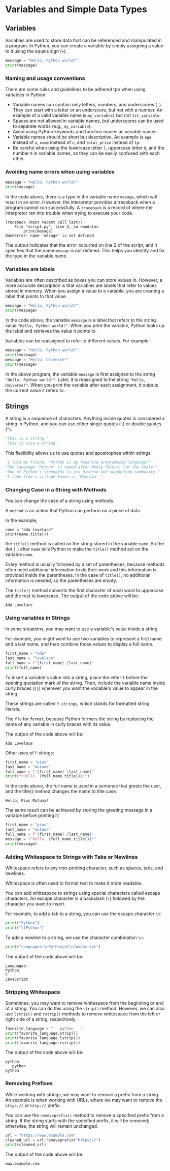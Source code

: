 # Variables and Simple Data Types

## Variables

Variables are used to store data that can be referenced and manipulated in a program. In Python, you can create a variable by simply assigning a value to it using the equals sign (`=`).

```python
message = "Hello, Python world!"
print(message)
```

### Naming and usage conventions
There are some rules and guidelines to be adhered tpo when using variables in Python:

- Variable names can contain only letters, numbers, and underscores (`_`). They can start with a letter or an underscore, but not with a number. An example of a valid variable name is `my_variable1` but not `1st_variable`.
- Spaces are not allowed in variable names, but underscores can be used to separate words (e.g., `my_variable`).
- Avoid using Python keywords and function names as variable names.
- Variable names should be short but descriptive. An example is `age` instead of `a`, `name` instead of `n`, and `total_price` instead of `tp`.
- Be careful when using the lowercase letter `l`, uppercase letter `O`, and the number `0` in variable names, as they can be easily confused with each other.

### Avoiding name errors when using variables

```python
message = "Hello, Python world!"
print(mesage)
```

In the code above, there is a typo in the variable name `mesage`, which will result in an error. However, the interpretor provides a traceback when a program cannot run successfully. A `traceback` is a record of where the interpretor ran into trouble when trying to execute your code.

```
Traceback (most recent call last):
    File "script.py", line 2, in <module>
        print(mesage)
NameError: name 'mesage' is not defined
```
The output indicates that the error occurred on line 2 of the script, and it specifies that the name `mesage` is not defined. This helps you identify and fix the typo in the variable name.

### Variables are labels

Variables are often described as boxes you can store values in. However, a more accurate description is that variables are labels that refer to values stored in memory. When you assign a value to a variable, you are creating a label that points to that value.

```python
message = "Hello, Python world!"
print(message)
```

In the code above, the variable `message` is a label that refers to the string value `"Hello, Python world!"`. When you print the variable, Python looks up the label and retrieves the value it points to.

Variables can be reassigned to refer to different values. For example:

```python
message = "Hello, Python world!"
print(message)
message = "Hello, Universe!"
print(message)
```

In the above program, the variable `message` is first assigned to the string `"Hello, Python world!"`. Later, it is reassigned to the string `"Hello, Universe!"`. When you print the variable after each assignment, it outputs the current value it refers to.

## Strings

A string is a sequence of characters. Anything inside quotes is considered a string in Python, and you can use either single quotes (`'`) or double quotes (`"`).

```python
"This is a string."
'This is also a string.'
```

This flexibility allows us to use quotes and apostrophes within strings.

```python
'I told my friend, "Python is my favorite programming language!"'
"The language 'Python' is named after Monty Python, not the snake."
"One of Python's strengths is its diverse and supportive community."
"I come from a village known as 'Mworoga'."
```

### Changing Case in a String with Methods

You can change the case of a string using methods. 

A `method` is an action that Python can perform on a piece of data.

In the example, 

```
name = "ada lovelace"
print(name.title())
```
the `title()` method is called on the string stored in the variable `name`. So the dot (`.`) after `name` tells Python to make the `title()` method act on the variable `name`.

Every method is usually followed by a set of parentheses, because methods often need additional information to do their work and this information is provided inside the parentheses. In the case of `title()`, no additional information is needed, so the parentheses are empty.

The `title()` method converts the first character of each word to uppercase and the rest to lowercase. The output of the code above will be:

```
Ada Lovelace
``` 

### Using variables in Strings

In some situations, you may want to use a variable's value inside a string. 

For example, you might want to use two variables to represent a first name and a last name, and then combine those values to display a full name.

```python
first_name = "ada"
last_name = "lovelace"
full_name = f"{first_name} {last_name}"
print(full_name)
```

To insert a variable's value into a string, place the letter `f` before the opening quotation mark of the string. Then, include the variable name inside curly braces (`{}`) wherever you want the variable's value to appear in the string.

These strings are called `f-strings`, which stands for formatted string literals. 

The `f` is for `format`, because Python formars the string by replacing the name of any variable in curly braces with its value.

The output of the code above will be:

```
Ada Lovelace
```

Other uses of f-strings:

```python
first_name = "pius"
last_name = "mutuma"
full_name = f"{first_name} {last_name}"
print(f"Hello, {full_name.title()}!")
```

In the code above, the full name is used in a sentence that greets the user, and the title() method changes the name to title case.

```
Hello, Pius Mutuma!
```

The same result can be achieved by storing the greeting message in a variable before printing it:

```python
first_name = "pius"
last_name = "mutuma"
full_name = f"{first_name} {last_name}"
message = f"Hello, {full_name.title()}!"
print(message)
```

### Adding Whitespace to Strings with Tabs or Newlines

Whitespace refers to any non-printing character, such as spaces, tabs, and newlines.

Whitespace is often used to format text to make it more readable.

You can add whitespace to strings using special characters called escape characters. An escape character is a backslash (`\`) followed by the character you want to insert.

For example, to add a tab to a string, you can use the escape character `\t`:

```python
print("Python")
print("\tPython")
```

To add a newline to a string, we use the character combination `\n`:

```python
print("Languages:\nPython\nC\nJavaScript")
```
The output of the code above will be:

```
Languages:
Python
C
JavaScript
```

### Stripping Whitespace

Sometimes, you may want to remove whitespace from the beginning or end of a string. You can do this using the `strip()` method. However, we can also use `lstrip()` and `rstrip()` methods to remove whitespace from the left or right side of a string, respectively.

```python
favorite_language = "   python   "
print(favorite_language.strip())
print(favorite_language.lstrip())
print(favorite_language.rstrip())
```

The output of the code above will be:

```
python
   python
python   
```

### Removing Prefixes

While working with strings, we may want to remove a prefix from a string. An example is when working with URLs, where we may want to remove the `https://` or `http://` prefix.

You can use the `removeprefix()` method to remove a specified prefix from a string. If the string starts with the specified prefix, it will be removed; otherwise, the string will remain unchanged.

```python
url = "https://www.example.com"
cleaned_url = url.removeprefix("https://")
print(cleaned_url)
```
The output of the code above will be:

```
www.example.com
```



